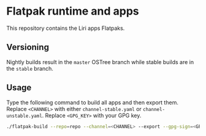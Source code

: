 # Flatpak runtime and apps

This repository contains the Liri apps Flatpaks.

## Versioning

Nightly builds result in the `master` OSTree branch while stable builds are in the `stable` branch.

## Usage

Type the following command to build all apps and then export them.
Replace `<CHANNEL>` with either `channel-stable.yaml` or `channel-unstable.yaml`.
Replace `<GPG_KEY>` with your GPG key.

```sh
./flatpak-build --repo=repo --channel=<CHANNEL> --export --gpg-sign=<GPG_KEY>
```
